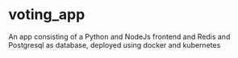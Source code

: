 # voting_app
An app consisting of a Python and NodeJs frontend and Redis and Postgresql as database, deployed using docker and kubernetes
